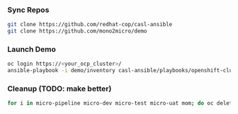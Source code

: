 ### Sync Repos

```bash
git clone https://github.com/redhat-cop/casl-ansible
git clone https://github.com/mono2micro/demo
```

### Launch Demo

```bash
oc login https://<your_ocp_cluster>/
ansible-playbook -i demo/inventory casl-ansible/playbooks/openshift-cluster-seed.yml
```

### Cleanup (TODO: make better)
```bash 
for i in micro-pipeline micro-dev micro-test micro-uat mom; do oc delete -n coolstore-$i all --all; oc delete project coolstore-$i; done
```
